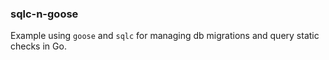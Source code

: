 ### sqlc-n-goose

Example using `goose` and `sqlc` for managing db migrations and query static checks in Go.
